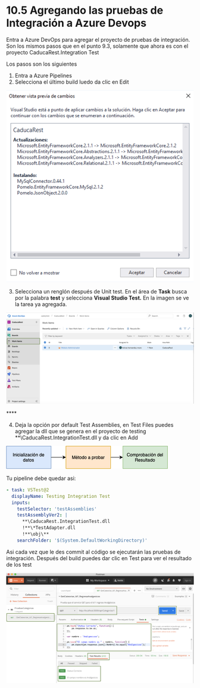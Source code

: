 # 10.5 Agregando las pruebas de Integración a Azure Devops

Entra a Azure DevOps para agregar el proyecto de pruebas de integración. Son los mismos pasos que en el punto 9.3, solamente que ahora es con el proyecto CaducaRest.Integration Test

Los pasos son los siguientes

1. Entra a Azure Pipelines
2. Selecciona el último build luedo da clic en Edit

![](../.gitbook/assets/image%20%28289%29.png)

3. Selecciona un renglón después de Unit test. En el área de **Task** busca por la palabra **test** y selecciona **Visual Studio Test.** En la imagen se ve la tarea  ya agregada.  

![](../.gitbook/assets/image%20%28121%29.png)

\*\*\*\*

4. Deja la opción por default Test Assemblies, en Test Files puedes agregar la dll que se genera en el proyecto de testing \*\*\CaducaRest.IntegrationTest.dll y da clic en Add

![](../.gitbook/assets/image%20%28204%29.png)

Tu pipeline debe quedar asi:

```yaml
- task: VSTest@2
  displayName: Testing Integration Test
  inputs:
    testSelector: 'testAssemblies'
    testAssemblyVer2: |
      **\CaducaRest.IntegrationTest.dll
      !**\*TestAdapter.dll
      !**\obj\**
    searchFolder: '$(System.DefaultWorkingDirectory)'

```

Asi cada vez que le des commit al código se ejecutarán las pruebas de integración. Después del build puedes dar clic en Test para ver el resultado de los test

![](../.gitbook/assets/image%20%28358%29.png)



